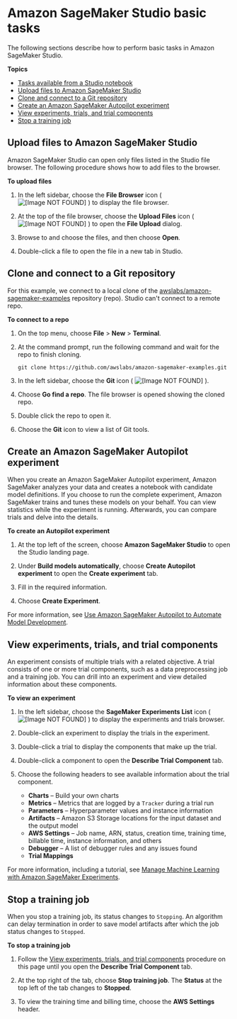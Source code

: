 # Amazon SageMaker Studio basic tasks<a name="gs-studio-tasks"></a>

The following sections describe how to perform basic tasks in Amazon SageMaker Studio\.

**Topics**
+ [Tasks available from a Studio notebook](studio-tasks-notebook.md)
+ [Upload files to Amazon SageMaker Studio](#studio-tasks-files)
+ [Clone and connect to a Git repository](#studio-tasks-git)
+ [Create an Amazon SageMaker Autopilot experiment](#studio-tasks-autopilot)
+ [View experiments, trials, and trial components](#studio-tasks-experiments)
+ [Stop a training job](#studio-tasks-stop-training-job)

## Upload files to Amazon SageMaker Studio<a name="studio-tasks-files"></a>

Amazon SageMaker Studio can open only files listed in the Studio file browser\. The following procedure shows how to add files to the browser\.

**To upload files**

1. In the left sidebar, choose the **File Browser** icon \( ![\[Image NOT FOUND\]](http://docs.aws.amazon.com/sagemaker/latest/dg/images/icons/File_browser_squid.png) \) to display the file browser\.

1. At the top of the file browser, choose the **Upload Files** icon \( ![\[Image NOT FOUND\]](http://docs.aws.amazon.com/sagemaker/latest/dg/images/icons/File_upload_squid.png) \) to open the **File Upload** dialog\.

1. Browse to and choose the files, and then choose **Open**\.

1. Double\-click a file to open the file in a new tab in Studio\.

## Clone and connect to a Git repository<a name="studio-tasks-git"></a>

For this example, we connect to a local clone of the [awslabs/amazon\-sagemaker\-examples](https://github.com/awslabs/amazon-sagemaker-examples) repository \(repo\)\. Studio can't connect to a remote repo\.

**To connect to a repo**

1. On the top menu, choose **File** > **New** > **Terminal**\.

1. At the command prompt, run the following command and wait for the repo to finish cloning\.

   `git clone https://github.com/awslabs/amazon-sagemaker-examples.git`

1. In the left sidebar, choose the **Git** icon \( ![\[Image NOT FOUND\]](http://docs.aws.amazon.com/sagemaker/latest/dg/images/icons/Git_squid.png) \)\.

1. Choose **Go find a repo**\. The file browser is opened showing the cloned repo\.

1. Double click the repo to open it\.

1. Choose the **Git** icon to view a list of Git tools\.

## Create an Amazon SageMaker Autopilot experiment<a name="studio-tasks-autopilot"></a>

When you create an Amazon SageMaker Autopilot experiment, Amazon SageMaker analyzes your data and creates a notebook with candidate model definitions\. If you choose to run the complete experiment, Amazon SageMaker trains and tunes these models on your behalf\. You can view statistics while the experiment is running\. Afterwards, you can compare trials and delve into the details\.

**To create an Autopilot experiment**

1. At the top left of the screen, choose **Amazon SageMaker Studio** to open the Studio landing page\.

1. Under **Build models automatically**, choose **Create Autopilot experiment** to open the **Create experiment** tab\.

1. Fill in the required information\.

1. Choose **Create Experiment**\.

For more information, see [Use Amazon SageMaker Autopilot to Automate Model Development](autopilot-automate-model-development.md)\.

## View experiments, trials, and trial components<a name="studio-tasks-experiments"></a>

An experiment consists of multiple trials with a related objective\. A trial consists of one or more trial components, such as a data preprocessing job and a training job\. You can drill into an experiment and view detailed information about these components\.

**To view an experiment**

1. In the left sidebar, choose the **SageMaker Experiments List** icon \( ![\[Image NOT FOUND\]](http://docs.aws.amazon.com/sagemaker/latest/dg/images/icons/Experiment_list_squid.png) \) to display the experiments and trials browser\.

1. Double\-click an experiment to display the trials in the experiment\.

1. Double\-click a trial to display the components that make up the trial\.

1. Double\-click a component to open the **Describe Trial Component** tab\.

1. Choose the following headers to see available information about the trial component\.
   + **Charts** – Build your own charts
   + **Metrics** – Metrics that are logged by a `Tracker` during a trial run
   + **Parameters** – Hyperparameter values and instance information
   + **Artifacts** – Amazon S3 Storage locations for the input dataset and the output model
   + **AWS Settings** – Job name, ARN, status, creation time, training time, billable time, instance information, and others
   + **Debugger** – A list of debugger rules and any issues found
   + **Trial Mappings**

For more information, including a tutorial, see [Manage Machine Learning with Amazon SageMaker Experiments](experiments.md)\.

## Stop a training job<a name="studio-tasks-stop-training-job"></a>

When you stop a training job, its status changes to `Stopping`\.  An algorithm can delay termination in order to save model artifacts after which the job status changes to `Stopped`\.

**To stop a training job**

1. Follow the [View experiments, trials, and trial components](#studio-tasks-experiments) procedure on this page until you open the **Describe Trial Component** tab\.

1. At the top right of the tab, choose **Stop training job**\. The **Status** at the top left of the tab changes to **Stopped**\.

1. To view the training time and billing time, choose the **AWS Settings** header\.